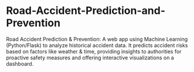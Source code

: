 # Road-Accident-Prediction-and-Prevention
Road Accident Prediction &amp; Prevention: A web app using Machine Learning (Python/Flask) to analyze historical accident data. It predicts accident risks based on factors like weather &amp; time, providing insights to authorities for proactive safety measures and offering interactive visualizations on a dashboard.
